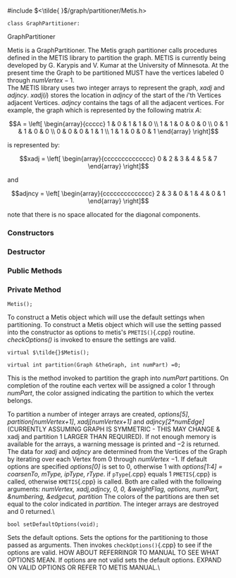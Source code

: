 \
#include $<\tilde{ }$/graph/partitioner/Metis.h$>$



```{.cpp}
class GraphPartitioner:
```



GraphPartitioner


Metis is a GraphPartitioner. The Metis graph partitioner calls
procedures defined in the METIS library to partition the graph. METIS is
currently being developed by G. Karypis and V. Kumar at the University
of Minnesota. At the present time the Graph to be partitioned MUST have
the vertices labeled $0$ through $numVertex-1$.\
The METIS library uses two integer arrays to represent the graph, *xadj*
and *adjncy*. $xadj(i)$ stores the location in *adjncy* of the start of
the $i$'th Vertices adjacent Vertices. *adjncy* contains the tags of all
the adjacent vertices. For example, the graph which is represented by
the following matrix $A$:

$$A =
\left[
\begin{array}{ccccc}
1 & 0 & 1 & 1 & 0  \\
1 & 1 & 0 & 0 & 0  \\
0 & 1 & 1 & 0 & 0 \\
0 & 0 & 0 & 1 & 1 \\
1 & 1 & 0 & 0 & 1
\end{array}
\right]$$

is represented by:

$$xadj =
\left[
\begin{array}{cccccccccccccc}
0 & 2 & 3 & 4 & 5 & 7
\end{array}
\right]$$

and

$$adjncy =
\left[
\begin{array}{cccccccccccccc}
2 & 3 & 0 & 1 & 4 & 0 & 1
\end{array}
\right]$$

note that there is no space allocated for the diagonal components.
### Constructors


### Destructor

### Public Methods


### Private Method


```{.cpp}
Metis();
```


To construct a Metis object which will use the default settings when
partitioning.
To construct a Metis object which will use the setting passed into the
constructor as options to metis's `PMETIS()`{.cpp} routine. *checkOptions()*
is invoked to ensure the settings are valid.

```{.cpp}
virtual $\tilde{}$Metis();
```




```{.cpp}
virtual int partition(Graph &theGraph, int numPart) =0;
```


This is the method invoked to partition the graph into *numPart*
partitions. On completion of the routine each vertex will be assigned a
color $1$ through *numPart*, the color assigned indicating the partition
to which the vertex belongs.

To partition a number of integer arrays are created, *options\[5\]*,
*partition\[numVertex+1\]*, *xadj\[numVertex+1\]* and
*adjncy\[2\*numEdge\]* (CURRENTLY ASSUMING GRAPH IS SYMMETRIC - THIS MAY
CHANGE & xadj and partition 1 LARGER THAN REQUIRED). If not enough
memory is available for the arrays, a warning message is printed and
$-2$ is returned. The data for *xadj* and *adjncy* are determined from
the Vertices of the Graph by iterating over each Vertex from $0$ through
*numVertex* $-1$. If default options are specified *options\[0\]* is set
to $0$, otherwise $1$ with *options\[1:4\] = coarsenTo, mType, ipType,
rType*. if `pType`{.cpp} equals $1$ `PMETIS`{.cpp} is called, otherwise `KMETIS`{.cpp} is
called. Both are called with the following arguments: *numVertex,
xadj,adjncy, 0, 0, &weightFlag, options, numPart, &numbering, &edgecut,
partition* The colors of the partitions are then set equal to the color
indicated in *partition*. The integer arrays are destroyed and $0$
returned.\

```{.cpp}
bool setDefaultOptions(void);
```


Sets the default options.
Sets the options for the partitioning to those passed as arguments. Then
invokes `checkOptions()`{.cpp} to see if the options are valid. HOW ABOUT
REFERRINGR TO MANUAL TO SEE WHAT OPTIONS MEAN.
If options are not valid sets the default options. EXPAND ON VALID
OPTIONS OR REFER TO METIS MANUAL.\

